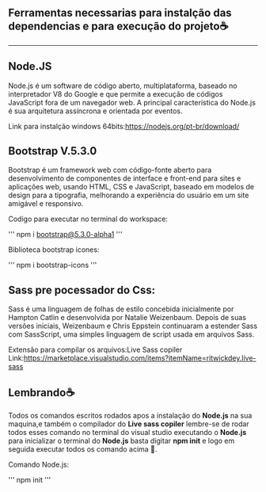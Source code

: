 ## Ferramentas necessarias para instalção das dependencias e para execução do projeto☕





----------------

## Node.JS

Node.js é um software de código aberto, multiplataforma, baseado no interpretador V8 do Google
e que permite a execução de códigos JavaScript fora de um navegador web. A principal característica do Node.js 
é sua arquitetura assíncrona e orientada por eventos. 

Link para instalção windows 64bits:https://nodejs.org/pt-br/download/


## Bootstrap V.5.3.0 

Bootstrap é um framework web com código-fonte aberto para desenvolvimento de componentes de interface e front-end para sites e aplicações web,
usando HTML, CSS e JavaScript, baseado em modelos de design para a tipografia, melhorando a experiência do usuário em um site amigável e responsivo.

Codigo para executar no terminal do workspace:

'''
npm i bootstrap@5.3.0-alpha1
'''

Biblioteca bootstrap icones:

'''
npm i bootstrap-icons
'''

## Sass pre pocessador do Css:

Sass é uma linguagem de folhas de estilo concebida inicialmente por Hampton Catlin e desenvolvida por Natalie Weizenbaum. Depois de suas 
versões iniciais, Weizenbaum e Chris Eppstein continuaram a estender Sass com SassScript, uma simples linguagem de script usada em arquivos Sass.


Extensão para compilar os arquivos:Live Sass copiler
Link:https://marketplace.visualstudio.com/items?itemName=ritwickdey.live-sass


## Lembrando☕

Todos os comandos escritos rodados apos a instalação do **Node.js** na sua maquina,e também o compilador do **Live sass copiler** lembre-se de rodar todos esses comando no terminal do visual studio executando o **Node.js** para inicializar o terminal do **Node.js** basta digitar **npm init** e logo em seguida executar todos os comando acima 📘.  
 
Comando Node.js:

'''
npm init
'''




